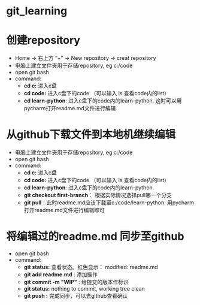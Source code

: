 # git_learning
# 创建repository
- Home -> 右上方 “+” -> New repository -> creat repository 
- 电脑上建立文件夹用于存储repository, eg c:/code
- open git bash
- command: 
  - **cd c:** 进入c盘
  - **cd code:** 进入c盘下的code （可以输入 ls 查看code内的list)
  - **cd learn-python**: 进入c盘下的code内的learn-python. 这时可以用pycharm打开readme.md文件进行编辑
# 从github下载文件到本地机继续编辑
- 电脑上建立文件夹用于存储repository, eg c:/code
- open git bash
- command: 
  - **cd c:** 进入c盘
  - **cd code:** 进入c盘下的code （可以输入 ls 查看code内的list)
  - **cd learn-python**: 进入c盘下的code内的learn-python.
  -  **git checkout first-branch**： 根据实际情况选择pull哪一个分支
  - **git pull**：此时readme.md应该下载至c:/code/learn-python. 用pycharm打开readme.md文件进行编辑即可
   
# 将编辑过的readme.md 同步至github
- open git bash
- command: 
  - **git status:** 查看状态。红色显示： modified:   readme.md
  - **git add readme.md** : 添加操作
  - **git commit -m "WIP"** : 给提交的版本作标识
  - **git status:** nothing to commit, working tree clean
  - **git push :** 完成同步，可以去github查看确认
